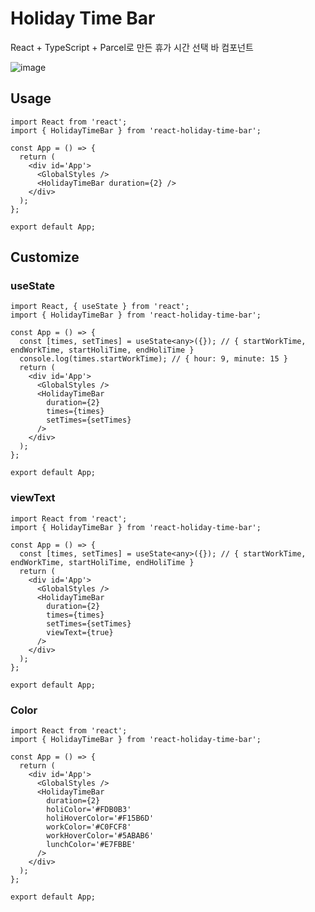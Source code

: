 # Holiday Time Bar

React + TypeScript + Parcel로 만든 휴가 시간 선택 바 컴포넌트

![image](https://user-images.githubusercontent.com/42960217/180602981-e30cc35a-f9c3-4b56-8cb4-093ff9e9f568.png)

## Usage

```React
import React from 'react';
import { HolidayTimeBar } from 'react-holiday-time-bar';

const App = () => {
  return (
    <div id='App'>
      <GlobalStyles />
      <HolidayTimeBar duration={2} />
    </div>
  );
};

export default App;
```

## Customize

### useState

```React
import React, { useState } from 'react';
import { HolidayTimeBar } from 'react-holiday-time-bar';

const App = () => {
  const [times, setTimes] = useState<any>({}); // { startWorkTime, endWorkTime, startHoliTime, endHoliTime }
  console.log(times.startWorkTime); // { hour: 9, minute: 15 }
  return (
    <div id='App'>
      <GlobalStyles />
      <HolidayTimeBar
        duration={2}
        times={times}
        setTimes={setTimes}
      />
    </div>
  );
};

export default App;
```

### viewText

```React
import React from 'react';
import { HolidayTimeBar } from 'react-holiday-time-bar';

const App = () => {
  const [times, setTimes] = useState<any>({}); // { startWorkTime, endWorkTime, startHoliTime, endHoliTime }
  return (
    <div id='App'>
      <GlobalStyles />
      <HolidayTimeBar
        duration={2}
        times={times}
        setTimes={setTimes}
        viewText={true}
      />
    </div>
  );
};

export default App;
```

### Color

```React
import React from 'react';
import { HolidayTimeBar } from 'react-holiday-time-bar';

const App = () => {
  return (
    <div id='App'>
      <GlobalStyles />
      <HolidayTimeBar
        duration={2}
        holiColor='#FDB0B3'
        holiHoverColor='#F15B6D'
        workColor='#C0FCF8'
        workHoverColor='#5ABAB6'
        lunchColor='#E7FBBE'
      />
    </div>
  );
};

export default App;
```
